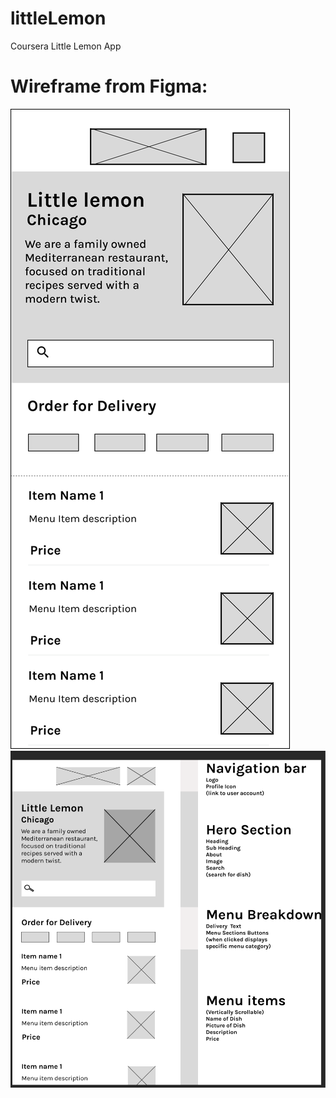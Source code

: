 # littleLemon
Coursera Little Lemon App

# Wireframe from Figma:
![Wireframe](https://github.com/NoxXxZo/littleLemon/blob/main/Wireframe.png)
![](https://github.com/NoxXxZo/littleLemon/blob/main/wireframeFigma.png)
